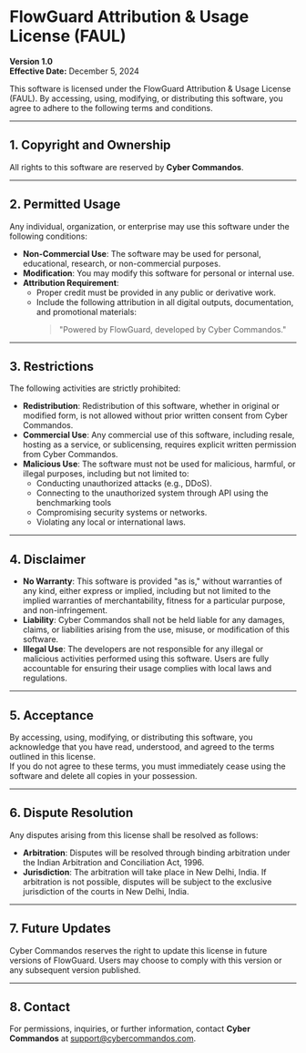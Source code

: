 # **FlowGuard Attribution & Usage License (FAUL)**  
**Version 1.0**  
**Effective Date:** December 5, 2024  

This software is licensed under the FlowGuard Attribution & Usage License (FAUL). By accessing, using, modifying, or distributing this software, you agree to adhere to the following terms and conditions.

---

## **1. Copyright and Ownership**  
All rights to this software are reserved by **Cyber Commandos**.  

---

## **2. Permitted Usage**  
Any individual, organization, or enterprise may use this software under the following conditions:  
- **Non-Commercial Use**: The software may be used for personal, educational, research, or non-commercial purposes.  
- **Modification**: You may modify this software for personal or internal use.  
- **Attribution Requirement**:  
  - Proper credit must be provided in any public or derivative work.  
  - Include the following attribution in all digital outputs, documentation, and promotional materials:  
    > "Powered by FlowGuard, developed by Cyber Commandos."  

---

## **3. Restrictions**  
The following activities are strictly prohibited:  
- **Redistribution**: Redistribution of this software, whether in original or modified form, is not allowed without prior written consent from Cyber Commandos.  
- **Commercial Use**: Any commercial use of this software, including resale, hosting as a service, or sublicensing, requires explicit written permission from Cyber Commandos.  
- **Malicious Use**: The software must not be used for malicious, harmful, or illegal purposes, including but not limited to:  
  - Conducting unauthorized attacks (e.g., DDoS).  
  - Connecting to the unauthorized system through API using the benchmarking tools
  - Compromising security systems or networks.  
  - Violating any local or international laws.

---

## **4. Disclaimer**  
- **No Warranty**: This software is provided "as is," without warranties of any kind, either express or implied, including but not limited to the implied warranties of merchantability, fitness for a particular purpose, and non-infringement.  
- **Liability**: Cyber Commandos shall not be held liable for any damages, claims, or liabilities arising from the use, misuse, or modification of this software.  
- **Illegal Use**: The developers are not responsible for any illegal or malicious activities performed using this software. Users are fully accountable for ensuring their usage complies with local laws and regulations.  

---

## **5. Acceptance**  
By accessing, using, modifying, or distributing this software, you acknowledge that you have read, understood, and agreed to the terms outlined in this license.  
If you do not agree to these terms, you must immediately cease using the software and delete all copies in your possession.  

---

## **6. Dispute Resolution**  
Any disputes arising from this license shall be resolved as follows:  
- **Arbitration**: Disputes will be resolved through binding arbitration under the Indian Arbitration and Conciliation Act, 1996.  
- **Jurisdiction**: The arbitration will take place in New Delhi, India. If arbitration is not possible, disputes will be subject to the exclusive jurisdiction of the courts in New Delhi, India.

---

## **7. Future Updates**  
Cyber Commandos reserves the right to update this license in future versions of FlowGuard. Users may choose to comply with this version or any subsequent version published.  

---

## **8. Contact**  
For permissions, inquiries, or further information, contact **Cyber Commandos** at [support@cybercommandos.com](mailto:support@cybercommandos.com).  
